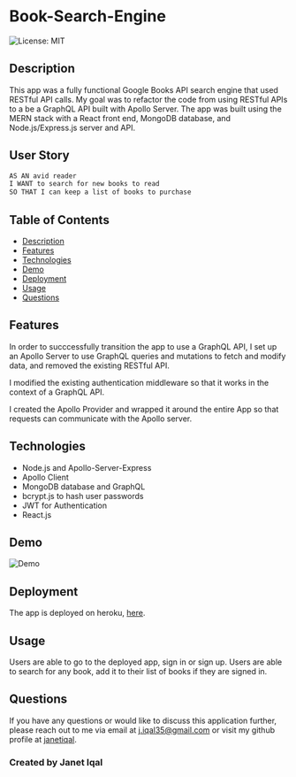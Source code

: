 # Book-Search-Engine
 
![License: MIT](https://img.shields.io/badge/License-MIT-green.svg) </br>
 ## Description

 This app was a fully functional Google Books API search engine that used RESTful API calls. My goal was to refactor the code from using RESTful APIs to a be a GraphQL API built with Apollo Server. The app was built using the MERN stack with a React front end, MongoDB database, and Node.js/Express.js server and API.

 ## User Story

```md
AS AN avid reader
I WANT to search for new books to read
SO THAT I can keep a list of books to purchase
```

 ## Table of Contents
- [Description](#description)
- [Features](#features)
- [Technologies](#technologies)
- [Demo](#demo)
- [Deployment](#deployment)
- [Usage](#usage)
- [Questions](#questions)

 ## Features

 In order to succcessfully transition the app to use a GraphQL API, I set up an Apollo Server to use GraphQL queries and mutations to fetch and modify data, and removed the  existing RESTful API.

 I modified the existing authentication middleware so that it works in the context of a GraphQL API.

 I created the Apollo Provider and wrapped it around the entire App so that requests  can communicate with the Apollo server.  

## Technologies
- Node.js and Apollo-Server-Express
- Apollo Client
- MongoDB database and GraphQL 
- bcrypt.js to hash user passwords
- JWT for Authentication
- React.js

## Demo
![Demo](./client/public/Demo.gif)

## Deployment
The app is deployed on heroku, [here](https://booksearch-ji.herokuapp.com/). 

## Usage
 Users are able to go to the deployed app, sign in or sign up. Users are able to search for any book, add it to their list of books if they are signed in. 
 
## Questions
If you have any questions or would like to discuss this application further, please reach out to me via email at [j.iqal35@gmail.com](mailto:j.iqal35@gmail.com) or visit my github profile at [janetiqal](http://www.github.com/janetiqal).

### Created by Janet Iqal
